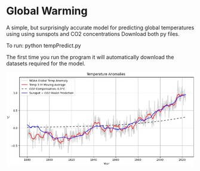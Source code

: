 # Global Warming
A simple, but surprisingly accurate model for predicting global temperatures using using sunspots and CO2 concentrations
Download both py files.

To run:  python tempPredict.py

The first time you run the program it will automatically download the datasets required for the model.

![Plot](./TempPrediction.png)
